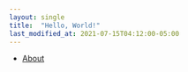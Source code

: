 ```yaml
---
layout: single
title:  "Hello, World!"
last_modified_at: 2021-07-15T04:12:00-05:00
---
```


+ [About](https://chaelysh6z.github.io/about/)
